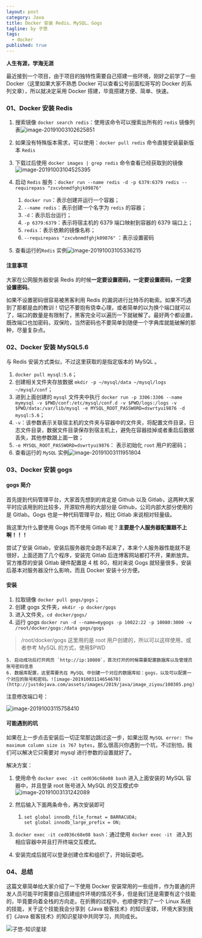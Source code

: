 ```yaml
---
layout: post
category: Java
title: Docker 安装 Redis、MySQL、Gogs
tagline: by 子悠
tags:
  - docker
published: true
---
```


**人生有涯，学海无涯**

最近接到一个项目，由于项目的独特性需要自己搭建一些环境，刚好之前学了一些 Docker（这里如果大家不熟悉 Docker 可以查看公号前面松哥写的 Docker 的系列文章），所以就决定采用 Docker 搭建，毕竟搭建方便、简单、快速。

<!--more-->

### 01、Docker 安装 Redis

1. 搜索镜像 `docker search redis`：使用该命令可以搜索出所有的 `redis` 镜像列表![image-20191003102625851](http://justdojava.com/assets/images/2019/java/image_ziyou/100301.png)

2.  如果没有特殊版本需求，可以使用：`docker pull redis` 命令直接安装最新版本 `Redis`
3. 下载过后使用 `docker images | grep redis` 命令查看已经获取到的镜像![image-20191003104525395](http://justdojava.com/assets/images/2019/java/image_ziyou/100302.png)

4. 启动 `Redis` 服务：`docker run --name redis -d -p 6379:6379 redis --requirepass "zxcvbnmdfghjk09876"`
   1. `docker run`：表示创建并运行一个容器；
   2. `--name redis`：表示创建一个名字为 `redis` 的容器；
   3. `-d`：表示后台运行；
   4. `-p 6379:6379`：表示将宿主机的 6379 端口映射到容器的 6379 端口上；
   5. `redis`：表示依赖的镜像名称；
   6. `--requirepass "zxcvbnmdfghjk09876"` ：表示设置密码
5. 查看运行的`Redis` 实例![image-20191003105336215](http://justdojava.com/assets/images/2019/java/image_ziyou/100303.png)

#### 注意事项

大家在公网服务器安装 Redis 的时候**一定要设置密码，一定要设置密码，一定要设置密码**。

如果不设置密码很容易被黑客利用 Redis 的漏洞进行比特币的勒索。如果不巧遇到了那都是血的教训！切记不要抱有侥幸心理，或者简单的以为换个端口就可以了，端口的数量是有限制了，黑客完全可以遍历一下就破解了。最好两个都设置，既改端口也加密码，双保险，当然密码也不要简单到随便一个字典库就能破解的那种，尽量复杂点。

### 02、Docker 安装 MySQL5.6

与  Redis 安装方式类似，不过这里获取的是指定版本的 MySQL 。

1. `docker pull mysql:5.6`；
2. 创建相关文件夹存放数据 `mkdir -p ~/mysql/data ~/mysql/logs ~/mysql/conf`；
3. 进到上面创建的 `mysql` 文件夹中执行  `docker run -p 3306:3306 --name mymysql -v $PWD/conf:/etc/mysql/conf.d -v $PWD/logs:/logs -v $PWD/data:/var/lib/mysql -e MYSQL_ROOT_PASSWORD=dswrtyui9876 -d mysql:5.6`；
4. `-v`：该参数表示关联宿主机的文件夹与容器中的文件夹，将配置文件目录，日志文件目录，数据文件目录保存到宿主机上，避免在容器挂掉或者重启后数据丢失，其他参数跟上面一致；
5. `-e MYSQL_ROOT_PASSWORD=dswrtyui9876`： 表示初始化 `root` 用户的密码；
6. 查看运行的 `MySQL` 实例![image-20191003111951804](http://justdojava.com/assets/images/2019/java/image_ziyou/100304.png)

### 03、Docker 安装 gogs

#### gogs 简介

首先提到代码管理平台，大家首先想到的肯定是 Github 以及 Gitlab，这两种大家平时应该用到的比较多，开源软件用的大部分是 Github，公司内部大部分使用的是 Gitlab。Gogs 也是一种代码管理平台，相比 Gitlab 来说相对轻量级。

我这里为什么要使用 Gogs 而不使用 Gitlab 呢？**主要是个人服务器配置跟不上啊！！！**

尝试了安装 Gitlab，安装后服务器完全跑不起来了，本来个人服务器性能就不是很好，上面还跑了几个程序，安装完 Gitlab 后连博客网站都打不开，果断放弃。官方推荐的安装 Gitlab 硬件配置是 4 核 8G，相对来说 Gogs 就轻量很多，安装后基本对服务器没什么影响，而且 Docker 安装十分方便。

#### 安装

1. 拉取镜像 `docker pull gogs/gogs`；
2. 创建 gogs 文件夹，`mkdir -p docker/gogs`
3. 进入文件夹，`cd docker/gogs/`
4. 运行 gogs `docker run -d --name=mygogs -p 10022:22 -p 10080:3000 -v /root/docker/gogs:/data gogs/gogs`

> /root/docker/gogs 这里用的是 root 用户创建的，所以可以这样使用，或者参考 MySQL 的方式，使用$PWD

	5. 启动成功后打开网页 `http://ip:10080`，首次打开的时候需要配置数据库以及管理员账号密码信息
 	6. 数据库配置，这里需要先在 MySQL 中创建一个对应的数据库如：gogs，以及可以配置一个对应的账号和密码。![image-20191003114654670](http://justdojava.com/assets/images/2019/java/image_ziyou/100305.png)

注意修改端口号：

![image-20191003115758410](http://justdojava.com/assets/images/2019/java/image_ziyou/100306.png)



#### 可能遇到的坑

如果在上一步点击安装后一切正常那边跳过这一步，如果出现 `MySQL error: The maximum column size is 767 bytes`，那么很高兴你遇到一个坑，不过别怕，我们可以解决它只需要对 mysql 进行参数的设置就好了。

解决方案：

1. 使用命令 `docker exec -it ced036c68e08 bash` 进入上面安装的 MySQL 容器中，并且登录 root 账号进入 MySQL 的交互模式中![image-20191003131242089](http://justdojava.com/assets/images/2019/java/image_ziyou/100307.png)

2. 然后输入下面两条命令，再次安装即可

   1. ```mysql
      set global innodb_file_format = BARRACUDA;
      set global innodb_large_prefix = ON;
      ```

3.  `docker exec -it ced036c68e08 bash`：通过使用 `docker exec -it ` 进入到相应容器中并且打开终端交互模式。
4. 安装完成后就可以登录创建仓库和组织了，开始玩耍吧。

### 04、总结

这篇文章简单给大家介绍了一下使用 Docker 安装常用的一些组件，作为普通的开发人员可能平时需要自己搭建组件环境的情况不多，但是我们还是需要有这个技能的，毕竟要向着全栈的方向走。在折腾的过程中，也顺便学到了一个 Linux 系统的技能，关于这个技能我会分享到《Java 极客技术》的知识星球，环境大家到我们《Java 极客技术》的知识星球中共同学习，共同成长。

![子悠-知识星球](http://justdojava.com/assets/images/2019/java/image_ziyou/子悠-知识星球.png)

